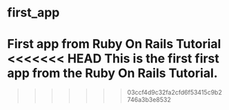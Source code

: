 first_app
=========

First app from Ruby On Rails Tutorial
<<<<<<< HEAD
This is the first first app from the Ruby On Rails Tutorial.
=======
>>>>>>> 03ccf4d9c32fa2cfd6f53415c9b2746a3b3e8532

